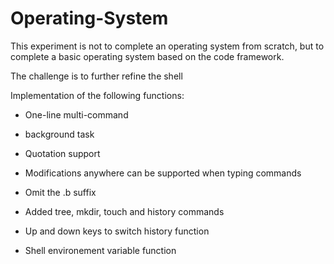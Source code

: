 # Operating-System
This experiment is not to complete an operating system from scratch, but to complete a basic operating system based on the code framework.

The challenge is to further refine the shell

Implementation of the following functions:

* One-line multi-command

* background task

* Quotation support

* Modifications anywhere can be supported when typing commands

* Omit the .b suffix

* Added tree, mkdir, touch and history commands

* Up and down keys to switch history function

* Shell environement variable function
